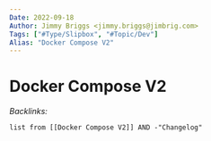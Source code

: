 ```yaml
---
Date: 2022-09-18
Author: Jimmy Briggs <jimmy.briggs@jimbrig.com>
Tags: ["#Type/Slipbox", "#Topic/Dev"]
Alias: "Docker Compose V2"
---
```


# Docker Compose V2

*Backlinks:*

```dataview
list from [[Docker Compose V2]] AND -"Changelog"
```